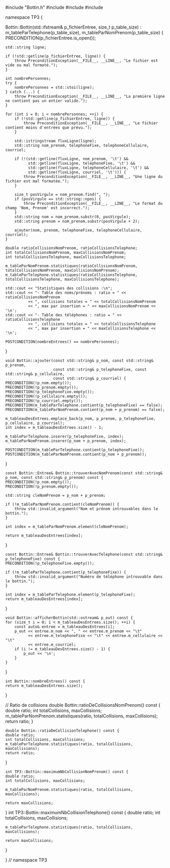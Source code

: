 #include "Bottin.h"
#include <sstream>
#include <iostream>
#include <stdexcept>

namespace TP3 {

Bottin::Bottin(std::ifstream& p_fichierEntree, size_t p_table_size)
    : m_tableParTelephone(p_table_size), m_tableParNomPrenom(p_table_size) {
    PRECONDITION(p_fichierEntree.is_open());

    std::string ligne;

    if (!std::getline(p_fichierEntree, ligne)) {
        throw PreconditionException(__FILE__, __LINE__, "Le fichier est vide ou mal formaté.");
    }

    int nombrePersonnes;
    try {
        nombrePersonnes = std::stoi(ligne);
    } catch (...) {
        throw PreconditionException(__FILE__, __LINE__, "La première ligne ne contient pas un entier valide.");
    }

    for (int i = 0; i < nombrePersonnes; ++i) {
        if (!std::getline(p_fichierEntree, ligne)) {
            throw PreconditionException(__FILE__, __LINE__, "Le fichier contient moins d'entrées que prévu.");
        }

        std::istringstream fluxLigne(ligne);
        std::string nom_prenom, telephoneFixe, telephoneCellulaire, courriel;

        if (!(std::getline(fluxLigne, nom_prenom, '\t') &&
              std::getline(fluxLigne, telephoneFixe, '\t') &&
              std::getline(fluxLigne, telephoneCellulaire, '\t') &&
              std::getline(fluxLigne, courriel, '\t'))) {
            throw PreconditionException(__FILE__, __LINE__, "Une ligne du fichier est mal formatée.");
        }

        size_t posVirgule = nom_prenom.find(", ");
        if (posVirgule == std::string::npos) {
            throw PreconditionException(__FILE__, __LINE__, "Le format du champ 'Nom, Prenom' est incorrect.");
        }
        std::string nom = nom_prenom.substr(0, posVirgule);
        std::string prenom = nom_prenom.substr(posVirgule + 2);

        ajouter(nom, prenom, telephoneFixe, telephoneCellulaire, courriel);
    }

    double ratioCollisionsNomPrenom, ratioCollisionsTelephone;
    int totalCollisionsNomPrenom, maxCollisionsNomPrenom;
    int totalCollisionsTelephone, maxCollisionsTelephone;

    m_tableParNomPrenom.statistiques(ratioCollisionsNomPrenom, totalCollisionsNomPrenom, maxCollisionsNomPrenom);
    m_tableParTelephone.statistiques(ratioCollisionsTelephone, totalCollisionsTelephone, maxCollisionsTelephone);

    std::cout << "Statistiques des collisions :\n";
    std::cout << "- Table des noms/prénoms : ratio = " << ratioCollisionsNomPrenom
              << ", collisions totales = " << totalCollisionsNomPrenom
              << ", max par insertion = " << maxCollisionsNomPrenom << '\n';
    std::cout << "- Table des téléphones : ratio = " << ratioCollisionsTelephone
              << ", collisions totales = " << totalCollisionsTelephone
              << ", max par insertion = " << maxCollisionsTelephone << '\n';

    POSTCONDITION(nombreEntrees() == nombrePersonnes);
}



    void Bottin::ajouter(const std::string& p_nom, const std::string& p_prenom,
                         const std::string& p_telephoneFixe, const std::string& p_cellulaire,
                         const std::string& p_courriel) {
    PRECONDITION(!p_nom.empty());
    PRECONDITION(!p_prenom.empty());
    PRECONDITION(!p_telephoneFixe.empty());
    PRECONDITION(!p_cellulaire.empty());
    PRECONDITION(!p_courriel.empty());
    PRECONDITION(m_tableParTelephone.contient(p_telephoneFixe) == false);
    PRECONDITION(m_tableParNomPrenom.contient(p_nom + p_prenom) == false);

    m_tableauDesEntrees.emplace_back(p_nom, p_prenom, p_telephoneFixe, p_cellulaire, p_courriel);
    int index = m_tableauDesEntrees.size() - 1;

    m_tableParTelephone.inserer(p_telephoneFixe, index);
    m_tableParNomPrenom.inserer(p_nom + p_prenom, index);

    POSTCONDITION(m_tableParTelephone.contient(p_telephoneFixe));
    POSTCONDITION(m_tableParNomPrenom.contient(p_nom + p_prenom));
}

    const Bottin::Entree& Bottin::trouverAvecNomPrenom(const std::string& p_nom, const std::string& p_prenom) const {
    PRECONDITION(!p_nom.empty());
    PRECONDITION(!p_prenom.empty());

    std::string cleNomPrenom = p_nom + p_prenom;

    if (!m_tableParNomPrenom.contient(cleNomPrenom)) {
        throw std::invalid_argument("Nom et prénom introuvables dans le bottin.");
    }

    int index = m_tableParNomPrenom.element(cleNomPrenom);

    return m_tableauDesEntrees[index];
}

    const Bottin::Entree& Bottin::trouverAvecTelephone(const std::string& p_telephoneFixe) const {
    PRECONDITION(!p_telephoneFixe.empty());

    if (!m_tableParTelephone.contient(p_telephoneFixe)) {
        throw std::invalid_argument("Numéro de téléphone introuvable dans le bottin.");
    }

    int index = m_tableParTelephone.element(p_telephoneFixe);
    return m_tableauDesEntrees[index];
}



    void Bottin::afficherBottin(std::ostream& p_out) const {
    for (size_t i = 0; i < m_tableauDesEntrees.size(); ++i) {
        const auto& entree = m_tableauDesEntrees[i];
        p_out << entree.m_nom << ", " << entree.m_prenom << "\t"
              << entree.m_telephoneFixe << "\t" << entree.m_cellulaire << "\t"
              << entree.m_courriel;
        if (i != m_tableauDesEntrees.size() - 1) {
            p_out << '\n';
        }
    }
}




    int Bottin::nombreEntrees() const {
    return m_tableauDesEntrees.size();
}


// Ratio de collisions
    double Bottin::ratioDeCollisionsNomPrenom() const {
    double ratio;
    int totalCollisions, maxCollisions;
    m_tableParNomPrenom.statistiques(ratio, totalCollisions, maxCollisions);
    return ratio;
}

    double Bottin::ratioDeCollisionTelephone() const {
    double ratio;
    int totalCollisions, maxCollisions;
    m_tableParTelephone.statistiques(ratio, totalCollisions, maxCollisions);
    return ratio;
}


    int TP3::Bottin::maximumNbCollisionNomPrenom() const {
    double ratio;
    int totalCollisions, maxCollisions;

    m_tableParNomPrenom.statistiques(ratio, totalCollisions, maxCollisions);

    return maxCollisions;
}
    int TP3::Bottin::maximumNbCollisionTelephone() const {
    double ratio;
    int totalCollisions, maxCollisions;

    m_tableParTelephone.statistiques(ratio, totalCollisions, maxCollisions);

    return maxCollisions;
}

} // namespace TP3

